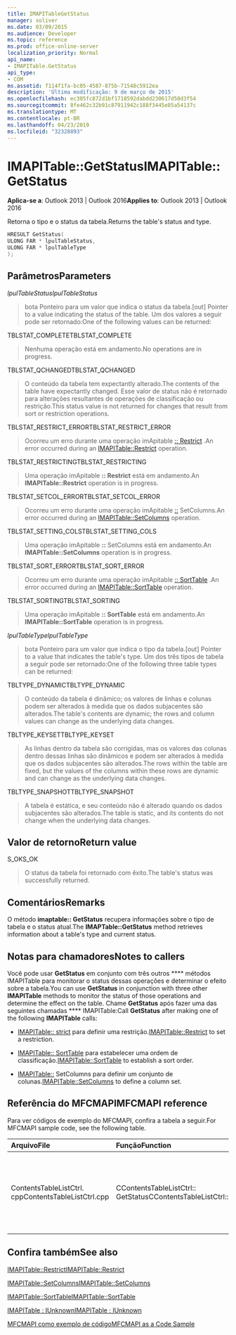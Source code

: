 ```yaml
---
title: IMAPITableGetStatus
manager: soliver
ms.date: 03/09/2015
ms.audience: Developer
ms.topic: reference
ms.prod: office-online-server
localization_priority: Normal
api_name:
- IMAPITable.GetStatus
api_type:
- COM
ms.assetid: f114f1fa-bc05-4587-875b-71548c5912ea
description: 'Última modificação: 9 de março de 2015'
ms.openlocfilehash: ec305fc872d1bf1718592dabdd230617d50d3f54
ms.sourcegitcommit: 8fe462c32b91c87911942c188f3445e85a54137c
ms.translationtype: MT
ms.contentlocale: pt-BR
ms.lasthandoff: 04/23/2019
ms.locfileid: "32328893"
---
```

# <a name="imapitablegetstatus"></a><span data-ttu-id="4ba24-103">IMAPITable::GetStatus</span><span class="sxs-lookup"><span data-stu-id="4ba24-103">IMAPITable::GetStatus</span></span>

  
  
<span data-ttu-id="4ba24-104">**Aplica-se a**: Outlook 2013 | Outlook 2016</span><span class="sxs-lookup"><span data-stu-id="4ba24-104">**Applies to**: Outlook 2013 | Outlook 2016</span></span> 
  
<span data-ttu-id="4ba24-105">Retorna o tipo e o status da tabela.</span><span class="sxs-lookup"><span data-stu-id="4ba24-105">Returns the table's status and type.</span></span>
  
```cpp
HRESULT GetStatus(
ULONG FAR * lpulTableStatus,
ULONG FAR * lpulTableType
);
```

## <a name="parameters"></a><span data-ttu-id="4ba24-106">Parâmetros</span><span class="sxs-lookup"><span data-stu-id="4ba24-106">Parameters</span></span>

 <span data-ttu-id="4ba24-107">_lpulTableStatus_</span><span class="sxs-lookup"><span data-stu-id="4ba24-107">_lpulTableStatus_</span></span>
  
> <span data-ttu-id="4ba24-108">bota Ponteiro para um valor que indica o status da tabela.</span><span class="sxs-lookup"><span data-stu-id="4ba24-108">[out] Pointer to a value indicating the status of the table.</span></span> <span data-ttu-id="4ba24-109">Um dos valores a seguir pode ser retornado:</span><span class="sxs-lookup"><span data-stu-id="4ba24-109">One of the following values can be returned:</span></span>
    
<span data-ttu-id="4ba24-110">TBLSTAT_COMPLETE</span><span class="sxs-lookup"><span data-stu-id="4ba24-110">TBLSTAT_COMPLETE</span></span> 
  
> <span data-ttu-id="4ba24-111">Nenhuma operação está em andamento.</span><span class="sxs-lookup"><span data-stu-id="4ba24-111">No operations are in progress.</span></span>
    
<span data-ttu-id="4ba24-112">TBLSTAT_QCHANGED</span><span class="sxs-lookup"><span data-stu-id="4ba24-112">TBLSTAT_QCHANGED</span></span> 
  
> <span data-ttu-id="4ba24-113">O conteúdo da tabela tem expectantly alterado.</span><span class="sxs-lookup"><span data-stu-id="4ba24-113">The contents of the table have expectantly changed.</span></span> <span data-ttu-id="4ba24-114">Esse valor de status não é retornado para alterações resultantes de operações de classificação ou restrição.</span><span class="sxs-lookup"><span data-stu-id="4ba24-114">This status value is not returned for changes that result from sort or restriction operations.</span></span>
    
<span data-ttu-id="4ba24-115">TBLSTAT_RESTRICT_ERROR</span><span class="sxs-lookup"><span data-stu-id="4ba24-115">TBLSTAT_RESTRICT_ERROR</span></span> 
  
> <span data-ttu-id="4ba24-116">Ocorreu um erro durante uma operação imApitable [:: Restrict](imapitable-restrict.md) .</span><span class="sxs-lookup"><span data-stu-id="4ba24-116">An error occurred during an [IMAPITable::Restrict](imapitable-restrict.md) operation.</span></span> 
    
<span data-ttu-id="4ba24-117">TBLSTAT_RESTRICTING</span><span class="sxs-lookup"><span data-stu-id="4ba24-117">TBLSTAT_RESTRICTING</span></span> 
  
> <span data-ttu-id="4ba24-118">Uma operação imApitable **:: Restrict** está em andamento.</span><span class="sxs-lookup"><span data-stu-id="4ba24-118">An **IMAPITable::Restrict** operation is in progress.</span></span> 
    
<span data-ttu-id="4ba24-119">TBLSTAT_SETCOL_ERROR</span><span class="sxs-lookup"><span data-stu-id="4ba24-119">TBLSTAT_SETCOL_ERROR</span></span> 
  
> <span data-ttu-id="4ba24-120">Ocorreu um erro durante uma operação imApitable [::](imapitable-setcolumns.md) SetColumns.</span><span class="sxs-lookup"><span data-stu-id="4ba24-120">An error occurred during an [IMAPITable::SetColumns](imapitable-setcolumns.md) operation.</span></span> 
    
<span data-ttu-id="4ba24-121">TBLSTAT_SETTING_COLS</span><span class="sxs-lookup"><span data-stu-id="4ba24-121">TBLSTAT_SETTING_COLS</span></span> 
  
> <span data-ttu-id="4ba24-122">Uma operação imApitable **::** SetColumns está em andamento.</span><span class="sxs-lookup"><span data-stu-id="4ba24-122">An **IMAPITable::SetColumns** operation is in progress.</span></span> 
    
<span data-ttu-id="4ba24-123">TBLSTAT_SORT_ERROR</span><span class="sxs-lookup"><span data-stu-id="4ba24-123">TBLSTAT_SORT_ERROR</span></span> 
  
> <span data-ttu-id="4ba24-124">Ocorreu um erro durante uma operação imApitable [:: SortTable](imapitable-sorttable.md) .</span><span class="sxs-lookup"><span data-stu-id="4ba24-124">An error occurred during an [IMAPITable::SortTable](imapitable-sorttable.md) operation.</span></span> 
    
<span data-ttu-id="4ba24-125">TBLSTAT_SORTING</span><span class="sxs-lookup"><span data-stu-id="4ba24-125">TBLSTAT_SORTING</span></span> 
  
> <span data-ttu-id="4ba24-126">Uma operação imApitable **:: SortTable** está em andamento.</span><span class="sxs-lookup"><span data-stu-id="4ba24-126">An **IMAPITable::SortTable** operation is in progress.</span></span> 
    
 <span data-ttu-id="4ba24-127">_lpulTableType_</span><span class="sxs-lookup"><span data-stu-id="4ba24-127">_lpulTableType_</span></span>
  
> <span data-ttu-id="4ba24-128">bota Ponteiro para um valor que indica o tipo da tabela.</span><span class="sxs-lookup"><span data-stu-id="4ba24-128">[out] Pointer to a value that indicates the table's type.</span></span> <span data-ttu-id="4ba24-129">Um dos três tipos de tabela a seguir pode ser retornado:</span><span class="sxs-lookup"><span data-stu-id="4ba24-129">One of the following three table types can be returned:</span></span>
    
<span data-ttu-id="4ba24-130">TBLTYPE_DYNAMIC</span><span class="sxs-lookup"><span data-stu-id="4ba24-130">TBLTYPE_DYNAMIC</span></span> 
  
> <span data-ttu-id="4ba24-131">O conteúdo da tabela é dinâmico; os valores de linhas e colunas podem ser alterados à medida que os dados subjacentes são alterados.</span><span class="sxs-lookup"><span data-stu-id="4ba24-131">The table's contents are dynamic; the rows and column values can change as the underlying data changes.</span></span>
    
<span data-ttu-id="4ba24-132">TBLTYPE_KEYSET</span><span class="sxs-lookup"><span data-stu-id="4ba24-132">TBLTYPE_KEYSET</span></span> 
  
> <span data-ttu-id="4ba24-133">As linhas dentro da tabela são corrigidas, mas os valores das colunas dentro dessas linhas são dinâmicos e podem ser alterados à medida que os dados subjacentes são alterados.</span><span class="sxs-lookup"><span data-stu-id="4ba24-133">The rows within the table are fixed, but the values of the columns within these rows are dynamic and can change as the underlying data changes.</span></span>
    
<span data-ttu-id="4ba24-134">TBLTYPE_SNAPSHOT</span><span class="sxs-lookup"><span data-stu-id="4ba24-134">TBLTYPE_SNAPSHOT</span></span> 
  
> <span data-ttu-id="4ba24-135">A tabela é estática, e seu conteúdo não é alterado quando os dados subjacentes são alterados.</span><span class="sxs-lookup"><span data-stu-id="4ba24-135">The table is static, and its contents do not change when the underlying data changes.</span></span>
    
## <a name="return-value"></a><span data-ttu-id="4ba24-136">Valor de retorno</span><span class="sxs-lookup"><span data-stu-id="4ba24-136">Return value</span></span>

<span data-ttu-id="4ba24-137">S_OK</span><span class="sxs-lookup"><span data-stu-id="4ba24-137">S_OK</span></span> 
  
> <span data-ttu-id="4ba24-138">O status da tabela foi retornado com êxito.</span><span class="sxs-lookup"><span data-stu-id="4ba24-138">The table's status was successfully returned.</span></span>
    
## <a name="remarks"></a><span data-ttu-id="4ba24-139">Comentários</span><span class="sxs-lookup"><span data-stu-id="4ba24-139">Remarks</span></span>

<span data-ttu-id="4ba24-140">O método **imaptable:: GetStatus** recupera informações sobre o tipo de tabela e o status atual.</span><span class="sxs-lookup"><span data-stu-id="4ba24-140">The **IMAPTable::GetStatus** method retrieves information about a table's type and current status.</span></span> 
  
## <a name="notes-to-callers"></a><span data-ttu-id="4ba24-141">Notas para chamadores</span><span class="sxs-lookup"><span data-stu-id="4ba24-141">Notes to callers</span></span>

<span data-ttu-id="4ba24-142">Você pode usar **GetStatus** em conjunto com três outros \*\*\*\* métodos IMAPITable para monitorar o status dessas operações e determinar o efeito sobre a tabela.</span><span class="sxs-lookup"><span data-stu-id="4ba24-142">You can use **GetStatus** in conjunction with three other **IMAPITable** methods to monitor the status of those operations and determine the effect on the table.</span></span> <span data-ttu-id="4ba24-143">Chame **GetStatus** após fazer uma das seguintes chamadas \*\*\*\* IMAPITable:</span><span class="sxs-lookup"><span data-stu-id="4ba24-143">Call **GetStatus** after making one of the following **IMAPITable** calls:</span></span> 
  
- <span data-ttu-id="4ba24-144">[IMAPITable:: strict](imapitable-restrict.md) para definir uma restrição.</span><span class="sxs-lookup"><span data-stu-id="4ba24-144">[IMAPITable::Restrict](imapitable-restrict.md) to set a restriction.</span></span> 
    
- <span data-ttu-id="4ba24-145">[IMAPITable:: SortTable](imapitable-sorttable.md) para estabelecer uma ordem de classificação.</span><span class="sxs-lookup"><span data-stu-id="4ba24-145">[IMAPITable::SortTable](imapitable-sorttable.md) to establish a sort order.</span></span> 
    
- <span data-ttu-id="4ba24-146">[IMAPITable::](imapitable-setcolumns.md) SetColumns para definir um conjunto de colunas.</span><span class="sxs-lookup"><span data-stu-id="4ba24-146">[IMAPITable::SetColumns](imapitable-setcolumns.md) to define a column set.</span></span> 
    
## <a name="mfcmapi-reference"></a><span data-ttu-id="4ba24-147">Referência do MFCMAPI</span><span class="sxs-lookup"><span data-stu-id="4ba24-147">MFCMAPI reference</span></span>

<span data-ttu-id="4ba24-148">Para ver códigos de exemplo do MFCMAPI, confira a tabela a seguir.</span><span class="sxs-lookup"><span data-stu-id="4ba24-148">For MFCMAPI sample code, see the following table.</span></span>
  
|<span data-ttu-id="4ba24-149">**Arquivo**</span><span class="sxs-lookup"><span data-stu-id="4ba24-149">**File**</span></span>|<span data-ttu-id="4ba24-150">**Função**</span><span class="sxs-lookup"><span data-stu-id="4ba24-150">**Function**</span></span>|<span data-ttu-id="4ba24-151">**Comentário**</span><span class="sxs-lookup"><span data-stu-id="4ba24-151">**Comment**</span></span>|
|:-----|:-----|:-----|
|<span data-ttu-id="4ba24-152">ContentsTableListCtrl. cpp</span><span class="sxs-lookup"><span data-stu-id="4ba24-152">ContentsTableListCtrl.cpp</span></span>  <br/> |<span data-ttu-id="4ba24-153">CContentsTableListCtrl:: GetStatus</span><span class="sxs-lookup"><span data-stu-id="4ba24-153">CContentsTableListCtrl::GetStatus</span></span>  <br/> |<span data-ttu-id="4ba24-154">MFCMAPI usa o método imApitable **:: GetStatus** para relatar o status de uma tabela.</span><span class="sxs-lookup"><span data-stu-id="4ba24-154">MFCMAPI uses the **IMAPITable::GetStatus** method to report the status of a table.</span></span>  <br/> |
   
## <a name="see-also"></a><span data-ttu-id="4ba24-155">Confira também</span><span class="sxs-lookup"><span data-stu-id="4ba24-155">See also</span></span>



[<span data-ttu-id="4ba24-156">IMAPITable::Restrict</span><span class="sxs-lookup"><span data-stu-id="4ba24-156">IMAPITable::Restrict</span></span>](imapitable-restrict.md)
  
[<span data-ttu-id="4ba24-157">IMAPITable::SetColumns</span><span class="sxs-lookup"><span data-stu-id="4ba24-157">IMAPITable::SetColumns</span></span>](imapitable-setcolumns.md)
  
[<span data-ttu-id="4ba24-158">IMAPITable::SortTable</span><span class="sxs-lookup"><span data-stu-id="4ba24-158">IMAPITable::SortTable</span></span>](imapitable-sorttable.md)
  
[<span data-ttu-id="4ba24-159">IMAPITable : IUnknown</span><span class="sxs-lookup"><span data-stu-id="4ba24-159">IMAPITable : IUnknown</span></span>](imapitableiunknown.md)


[<span data-ttu-id="4ba24-160">MFCMAPI como exemplo de código</span><span class="sxs-lookup"><span data-stu-id="4ba24-160">MFCMAPI as a Code Sample</span></span>](mfcmapi-as-a-code-sample.md)

